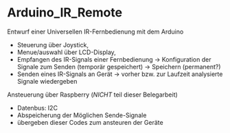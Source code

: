 # Arduino_IR_Remote

Entwurf einer Universellen IR-Fernbedienung mit dem Arduino

 - Steuerung über Joystick,
 - Menue/auswahl über LCD-Display,
 - Empfangen des IR-Signals einer Fernbedienung 
   -> Konfiguration der Signale zum Senden (temporär gespeichert)
   -> Speichern (permanent?)
 - Senden eines IR-Signals an Gerät
   -> vorher bzw. zur Laufzeit analysierte Signale wiedergeben

Ansteuerung über Raspberry (*NICHT* teil dieser Belegarbeit)
 - Datenbus: I2C
 - Abspeicherung der Möglichen Sende-Signale
 - übergeben dieser Codes zum ansteuren der Geräte